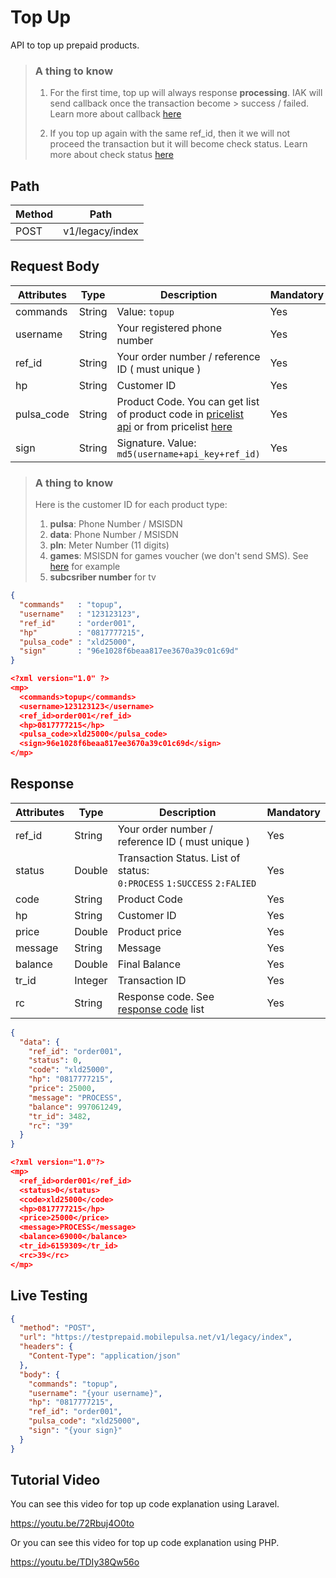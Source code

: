 # Top Up

API to top up prepaid products.

<!-- theme: info -->

> ### A thing to know
>
> 1. For the first time, top up will always response **processing**. IAK will send callback once the transaction become > success / failed. Learn more about callback [here](../../../callback.md)
> 
> 2. If you top up again with the same ref_id, then it we will not proceed the transaction but it will become check status. Learn more about check status [here](../check-status.md)

## Path

Method | Path 
---------|----------
 POST | v1/legacy/index 

## Request Body

<!-- title: Request Attributes -->
Attributes | Type | Description | Mandatory
---------|----------|---------|----------
 commands | String | Value: `topup` | Yes
 username | String | Your registered phone number | Yes
 ref_id | String | Your order number / reference ID ( must unique ) | Yes
 hp | String | Customer ID | Yes
 pulsa_code | String | Product Code. You can get list of product code in [pricelist api](../price-list.md) or from pricelist [here](https://iak.id/webapp/pricelist) | Yes
 sign | String | Signature. Value: `md5(username+api_key+ref_id)` | Yes

<!-- theme: info -->

> ### A thing to know
>
> Here is the customer ID for each product type: 
> 1. **pulsa**: Phone Number / MSISDN
> 2. **data**: Phone Number / MSISDN
> 3. **pln**: Meter Number (11 digits)
> 4. **games**: MSISDN for games voucher (we don't send SMS). See [here](../../../game-format.md) for example
> 5. **subcsriber number** for tv

<!--
type: tab
title: JSON
-->

```json
{
  "commands"   : "topup",
  "username"   : "123123123",
  "ref_id"     : "order001",
  "hp"         : "0817777215",
  "pulsa_code" : "xld25000",
  "sign"       : "96e1028f6beaa817ee3670a39c01c69d"
}
```

<!--
type: tab
title: XML
-->

```json
<?xml version="1.0" ?>
<mp>
  <commands>topup</commands>
  <username>123123123</username>
  <ref_id>order001</ref_id>
  <hp>0817777215</hp>
  <pulsa_code>xld25000</pulsa_code>
  <sign>96e1028f6beaa817ee3670a39c01c69d</sign>
</mp>
```
<!-- type: tab-end -->

## Response

<!-- title: Response Attributes -->
Attributes | Type | Description | Mandatory
---------|----------|---------|----------
ref_id | String | Your order number / reference ID ( must unique ) | Yes
 status | Double | Transaction Status. List of status: <br> `0:PROCESS` `1:SUCCESS` `2:FALIED` | Yes
 code | String | Product Code | Yes
 hp | String | Customer ID | Yes
 price | Double | Product price | Yes
 message | String | Message | Yes
 balance | Double | Final Balance | Yes
 tr_id | Integer | Transaction ID | Yes
 rc | String | Response code. See [response code](../response-code.md) list | Yes

<!--
type: tab
title: JSON
-->

```json
{
  "data": {
    "ref_id": "order001",
    "status": 0,
    "code": "xld25000",
    "hp": "0817777215",
    "price": 25000,
    "message": "PROCESS",
    "balance": 997061249,
    "tr_id": 3482,
    "rc": "39"
  }
}
```

<!--
type: tab
title: XML
-->

```json
<?xml version="1.0"?>
<mp>
  <ref_id>order001</ref_id>
  <status>0</status>
  <code>xld25000</code>
  <hp>0817777215</hp>
  <price>25000</price>
  <message>PROCESS</message>
  <balance>69000</balance>
  <tr_id>6159309</tr_id>
  <rc>39</rc>
</mp>
```
<!-- type: tab-end -->

## Live Testing

```json http
{
  "method": "POST",
  "url": "https://testprepaid.mobilepulsa.net/v1/legacy/index",
  "headers": {
    "Content-Type": "application/json"
  },
  "body": {
    "commands": "topup",
    "username": "{your username}",
    "hp": "0817777215",
    "ref_id": "order001",
    "pulsa_code": "xld25000",
    "sign": "{your sign}"
  }
}
```

## Tutorial Video
You can see this video for top up code explanation using Laravel.

https://youtu.be/72Rbuj4O0to

Or you can see this video for top up code explanation using PHP.

https://youtu.be/TDIy38Qw56o